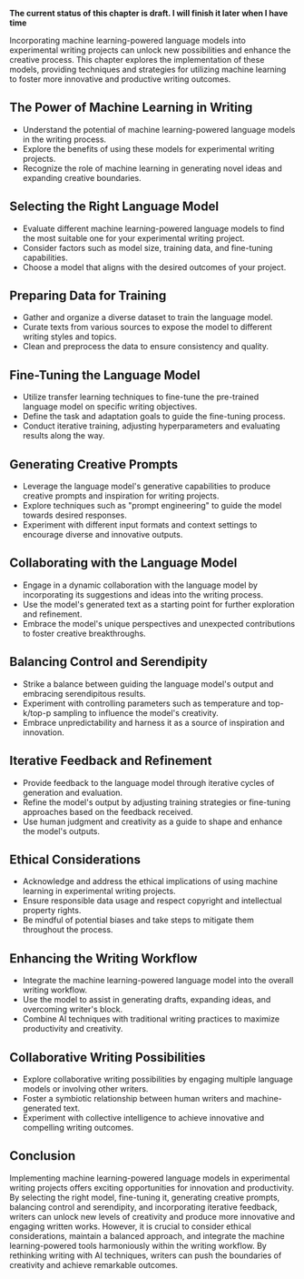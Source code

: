 **The current status of this chapter is draft. I will finish it later when I have time**

Incorporating machine learning-powered language models into experimental writing projects can unlock new possibilities and enhance the creative process. This chapter explores the implementation of these models, providing techniques and strategies for utilizing machine learning to foster more innovative and productive writing outcomes.

The Power of Machine Learning in Writing
----------------------------------------

* Understand the potential of machine learning-powered language models in the writing process.
* Explore the benefits of using these models for experimental writing projects.
* Recognize the role of machine learning in generating novel ideas and expanding creative boundaries.

Selecting the Right Language Model
----------------------------------

* Evaluate different machine learning-powered language models to find the most suitable one for your experimental writing project.
* Consider factors such as model size, training data, and fine-tuning capabilities.
* Choose a model that aligns with the desired outcomes of your project.

Preparing Data for Training
---------------------------

* Gather and organize a diverse dataset to train the language model.
* Curate texts from various sources to expose the model to different writing styles and topics.
* Clean and preprocess the data to ensure consistency and quality.

Fine-Tuning the Language Model
------------------------------

* Utilize transfer learning techniques to fine-tune the pre-trained language model on specific writing objectives.
* Define the task and adaptation goals to guide the fine-tuning process.
* Conduct iterative training, adjusting hyperparameters and evaluating results along the way.

Generating Creative Prompts
---------------------------

* Leverage the language model's generative capabilities to produce creative prompts and inspiration for writing projects.
* Explore techniques such as "prompt engineering" to guide the model towards desired responses.
* Experiment with different input formats and context settings to encourage diverse and innovative outputs.

Collaborating with the Language Model
-------------------------------------

* Engage in a dynamic collaboration with the language model by incorporating its suggestions and ideas into the writing process.
* Use the model's generated text as a starting point for further exploration and refinement.
* Embrace the model's unique perspectives and unexpected contributions to foster creative breakthroughs.

Balancing Control and Serendipity
---------------------------------

* Strike a balance between guiding the language model's output and embracing serendipitous results.
* Experiment with controlling parameters such as temperature and top-k/top-p sampling to influence the model's creativity.
* Embrace unpredictability and harness it as a source of inspiration and innovation.

Iterative Feedback and Refinement
---------------------------------

* Provide feedback to the language model through iterative cycles of generation and evaluation.
* Refine the model's output by adjusting training strategies or fine-tuning approaches based on the feedback received.
* Use human judgment and creativity as a guide to shape and enhance the model's outputs.

Ethical Considerations
----------------------

* Acknowledge and address the ethical implications of using machine learning in experimental writing projects.
* Ensure responsible data usage and respect copyright and intellectual property rights.
* Be mindful of potential biases and take steps to mitigate them throughout the process.

Enhancing the Writing Workflow
------------------------------

* Integrate the machine learning-powered language model into the overall writing workflow.
* Use the model to assist in generating drafts, expanding ideas, and overcoming writer's block.
* Combine AI techniques with traditional writing practices to maximize productivity and creativity.

Collaborative Writing Possibilities
-----------------------------------

* Explore collaborative writing possibilities by engaging multiple language models or involving other writers.
* Foster a symbiotic relationship between human writers and machine-generated text.
* Experiment with collective intelligence to achieve innovative and compelling writing outcomes.

Conclusion
----------

Implementing machine learning-powered language models in experimental writing projects offers exciting opportunities for innovation and productivity. By selecting the right model, fine-tuning it, generating creative prompts, balancing control and serendipity, and incorporating iterative feedback, writers can unlock new levels of creativity and produce more innovative and engaging written works. However, it is crucial to consider ethical considerations, maintain a balanced approach, and integrate the machine learning-powered tools harmoniously within the writing workflow. By rethinking writing with AI techniques, writers can push the boundaries of creativity and achieve remarkable outcomes.
